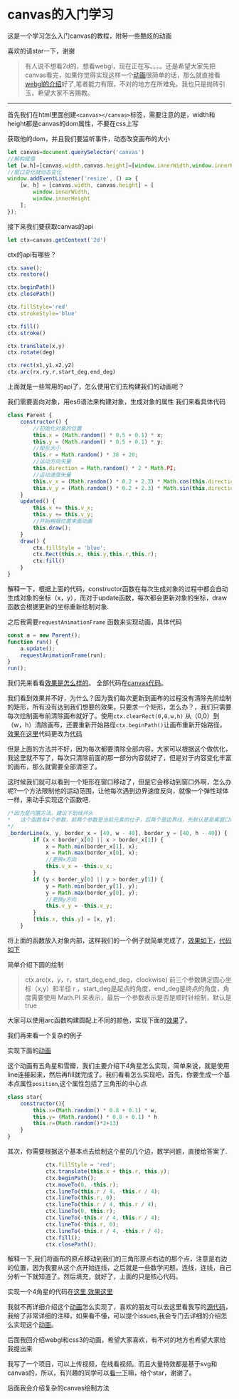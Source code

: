 # canvas的入门学习

这是一个学习怎么入门canvas的教程，附带一些酷炫的动画

喜欢的请star一下，谢谢

> 有人说不想看2d的，想看webgl，现在正在写。。。。还是希望大家先把canvas看完，如果你觉得实现这样一个[动画](https://swnb.github.io/canvas_study/demo/star.html)很简单的话，那么就直接看[webgl的介绍](./webgl.md)好了,笔者能力有限，不对的地方在所难免，我也只是抛砖引玉，希望大家不吝赐教。

***

首先我们在html里面创建`<canvas></canvas>`标签，需要注意的是，width和height都是canvas的dom属性，不要在css上写

获取他的dom，并且我们要监听事件，动态改变画布的大小

```javascript
let canvas=document.querySelector('canvas')
//解构赋值
let [w,h]=[canvas.width,canvas.height]=[window.innerWidth,window.innerHeight]
//窗口变化就动态变化
window.addEventListener('resize', () => {
    [w, h] = [canvas.width, canvas.height] = [
        window.innerWidth,
        window.innerHeight
    ];
});
```
接下来我们要获取canvas的api
```javascript
let ctx=canvas.getContext('2d')
```
ctx的api有哪些？
```javascript
ctx.save();
ctx.restore()

ctx.beginPath()
ctx.closePath()

ctx.fillStyle='red'
ctx.strokeStyle='blue'

ctx.fill()
ctx.stroke()

ctx.translate(x,y)
ctx.rotate(deg)

ctx.rect(x1,y1,x2,y2)
ctx.arc(rx,ry,r,start_deg,end_deg)
```

上面就是一些常用的api了，怎么使用它们去构建我们的动画呢？

我们需要面向对象，用es6语法来构建对象，生成对象的属性
我们来看具体代码

```javascript
class Parent {
    constructor() {
        //初始化对象的位置
        this.x = (Math.random() * 0.5 + 0.1) * x;
        this.y = (Math.random() * 0.5 + 0.1) * y;
        //矩形大小
        this.r = Math.random() * 30 + 20;
        //运动方向矢量
        this.direction = Math.random() * 2 * Math.PI;
        //运动速度矢量
        this.v_x = (Math.random() * 0.2 + 2.3) * Math.cos(this.direction);
        this.v_y = (Math.random() * 0.2 + 2.3) * Math.sin(this.direction);
    }
    updated() {
        this.x += this.v_x;
        this.y += this.v_y;
        //开始根据位置来画动画
        this.draw();
    }
    draw() {
        ctx.fillStyle = 'blue';
        ctx.Rect(this.x, this.y,this.r,this.r);
        ctx.fill()
    }
}
```
解释一下，根据上面的代码，constructor函数在每次生成对象的过程中都会自动生成对象的坐标（x，y），而对于update函数，每次都会更新对象的坐标，draw函数会根据更新的坐标重新绘制对象.

之后我需要`requestAnimationFrame` 函数来实现动画，具体代码

```javascript
const a = new Parent();
function run() {
    a.update();
    requestAnimationFrame(run);
}
run();
```

我们先来看看[效果是怎么样的](https://swnb.github.io/canvas_study/demo/canvas.1.0.html)。
全部代码在[canvas代码](./canvas/canvas1.0.js)。

我们看到效果并不好，为什么？因为我们每次更新到画布的过程没有清除先前绘制的矩形，所有没有达到我们想要的效果，只要求一个矩形，怎么办？，我们只需要每次绘制画布前清除画布就好了。使用`ctx.clearRect(0,0,w,h)` 从（0,0）到（w，h）清除画布，还要重新开始路径`ctx.beginPath()`让画布重新开始路径，[效果在这里](https://swnb.github.io/canvas_study/demo/canvas.1.1.html)代码更改为[代码](./canvas/canvas1.1.js)

但是上面的方法并不好，因为每次都要清除全部内容，大家可以根据这个做优化，我这里就不写了，每次只清除前面的那一部分内容就好了，但是对于内容变化丰富的画布，那么就需要全部清空了。

这时候我们就可以看到一个矩形在窗口移动了，但是它会移动到窗口外啊，怎么办呢?一个方法限制他的运动范围，让他每次遇到边界速度反向，就像一个弹性球体一样，来动手实现这个函数吧.

```javascript
/*因为是内置方法，建议下划线开头
*   这个函数有4个参数，前两个参数是当前元素的位子，后两个是边界线，先默认是距离窗口内40px的范围
*/ 
_borderLine(x, y, border_x = [40, w - 40], border_y = [40, h - 40]) {
        if (x < border_x[0] || x > border_x[1]) {
            x = Math.min(border_x[1], x);
            x = Math.max(border_x[0], x);
            //更换x方向
            this.v_x = -this.v_x;
        }
        if (y < border_y[0] || y > border_y[1]) {
            y = Math.min(border_y[1], y);
            y = Math.max(border_y[0], y);
            //更换y方向
            this.v_y = -this.v_y;
        }
        [this.x, this.y] = [x, y];
    }
```

将上面的函数放入对象内部，这样我们的一个例子就简单完成了，[效果如下](https://swnb.github.io/canvas_study/demo/canvas.1.2.html)，[代码如下](./canvas/canvas1.2.js)

简单介绍下圆的绘制
> ctx.arc(x，y，r，start_deg,end_deg，clockwise) 前三个参数确定圆心坐标（x,y）和半径 r ，start_deg是起点的角度，end_deg是终点的角度，角度需要使用 Math.PI 来表示，最后一个参数表示是否是顺时针绘制，默认是true

大家可以使用arc函数构建圆配上不同的颜色，实现下面的[效果](https://swnb.github.io/canvas_study/demo/point.html)了。

我们再来看一个复杂的例子

实现下面的[动画](https://swnb.github.io/canvas_study/demo/star.html)

这个动画有五角星和雪瓣，我们主要介绍下4角星怎么实现，简单来说，就是使用line连接起来，然后再fill就完成了。我们看看怎么实现吧，首先，你要生成一个基本点属性`position`,这个属性包括了三角形的中心点

```javascript
class star{
    constructor(){
        this.x=(Math.random() * 0.8 + 0.1) * w,
        this.y= (Math.random() * 0.8 + 0.1) * h
        this.r=(Math.random()*2+13)
    }
}
```
其次，你需要根据这个基本点去绘制这个星的几个边，数学问题，直接给答案了.

```javascript            
            ctx.fillStyle = 'red';
            ctx.translate(this.x + this.r, this.y);
            ctx.beginPath();
            ctx.moveTo(0, -this.r);
            ctx.lineTo(this.r / 4, -this.r / 4);
            ctx.lineTo(this.r, 0);
            ctx.lineTo(this.r / 4, this.r / 4);
            ctx.lineTo(0, this.r);
            ctx.lineTo(-this.r / 4, this.r / 4);
            ctx.lineTo(-this.r, 0);
            ctx.lineTo(-this.r / 4, -this.r / 4);
            ctx.fill();
            ctx.closePath();
```
解释一下,我们将画布的原点移动到我们的三角形原点右边的那个点，注意是右边的位置，因为我要从这个点开始连线，之后就是一些数学问题，连线，连线，自己分析一下就知道了。然后填充，就好了，上面的只是核心代码。

实现一个4角星的代码在[这里](https://github.com/swnb/canvas_study/blob/gh-pages/demo/js/starSigel.js),[效果这里](https://swnb.github.io/canvas_study/demo/starSigel.html)

我就不再详细介绍这个[动画](https://swnb.github.io/canvas_study/demo/star.html)怎么实现了，喜欢的朋友可以去这里看我写的[源代码](https://github.com/swnb/canvas_study/blob/gh-pages/demo/js/star.js)，我给了非常详细的注释，如果看不懂，可以提个issues,我会专门去详细的介绍怎么实现这个[动画](https://swnb.github.io/canvas_study/demo/star.html)。

后面我回介绍webgl和css3的动画，希望大家喜欢，有不对的地方也希望大家给我提出来

我写了一个项目，可以上传视频，在线看视频。而且大量特效都是基于svg和canvas的，所以，有兴趣的同学可以[看一下](https://github.com/swnb/video)嘛，给个star，谢谢了。

后面我会介绍复杂的canvas绘制方法
